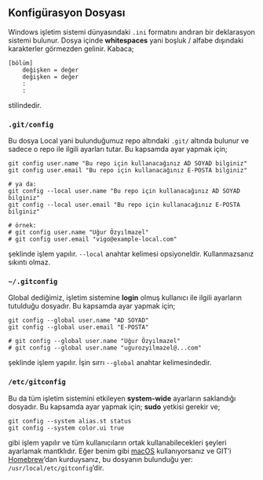 ## Konfigürasyon Dosyası

Windows işletim sistemi dünyasındaki `.ini` formatını andıran bir deklarasyon
sistemi bulunur. Dosya içinde **whitespaces** yani boşluk / alfabe dışındaki
karakterler görmezden gelinir. Kabaca;

    [bölüm]
        değişken = değer
        değişken = değer
        :
        :

stilindedir.

### `.git/config`

Bu dosya Local yani bulunduğumuz repo altındaki `.git/` altında bulunur ve
sadece o repo ile ilgili ayarları tutar. Bu kapsamda ayar yapmak için;

    git config user.name "Bu repo için kullanacağınız AD SOYAD bilginiz"
    git config user.email "Bu repo için kullanacağınız E-POSTA bilginiz"
    
    # ya da:
    git config --local user.name "Bu repo için kullanacağınız AD SOYAD bilginiz"
    git config --local user.email "Bu repo için kullanacağınız E-POSTA bilginiz"
    
    # örnek:
    # git config user.name "Uğur Özyılmazel"
    # git config user.email "vigo@example-local.com"

şeklinde işlem yapılır. `--local` anahtar kelimesi opsiyoneldir.
Kullanmazsanız sıkıntı olmaz.

### `~/.gitconfig`

Global dediğimiz, işletim sistemine **login** olmuş kullanıcı ile ilgili
ayarların tutulduğu dosyadır. Bu kapsamda ayar yapmak için;

    git config --global user.name "AD SOYAD"
    git config --global user.email "E-POSTA"
    
    # git config --global user.name "Uğur Özyılmazel"
    # git config --global user.name "ugurozyilmazel@...com"

şeklinde işlem yapılır. İşin sırrı `--global` anahtar kelimesindedir.

### `/etc/gitconfig`

Bu da tüm işletim sistemini etkileyen **system-wide** ayarların saklandığı
dosyadır. Bu kapsamda ayar yapmak için; **sudo** yetkisi gerekir ve;

    git config --system alias.st status
    git config --system color.ui true

gibi işlem yapılır ve tüm kullanıcıların ortak kullanabilecekleri şeyleri
ayarlamak mantklıdır. Eğer benim gibi [macOS][1] kullanıyorsanız ve GIT’i [Homebrew][2]’dan
kurduysanız, bu dosyanın bulunduğu yer: `/usr/local/etc/gitconfig`’dir.

[1]: https://www.apple.com/macos/
[2]: https://brew.sh/
